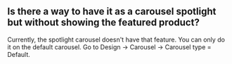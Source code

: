 ## Is there a way to have it as a carousel spotlight but without showing the featured product?

Currently, the spotlight carousel doesn't have that feature. You can only do it on the default carousel. Go to Design -> Carousel -> Carousel type = Default.
